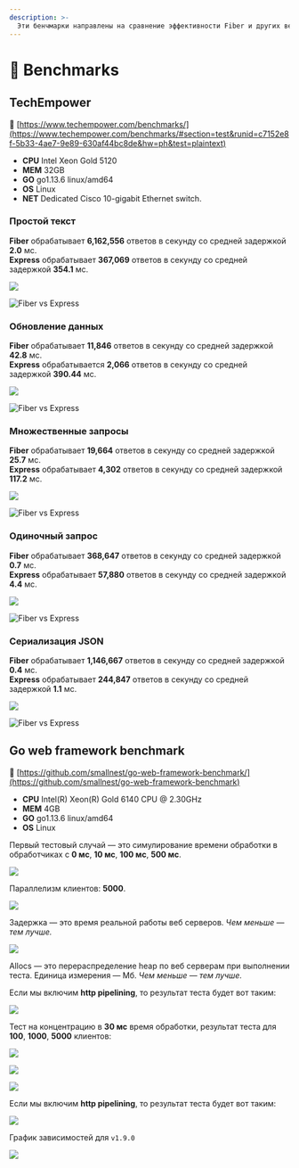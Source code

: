 ```yaml
---
description: >-
  Эти бенчмарки направлены на сравнение эффективности Fiber и других веб-фреймворков.
---
```


# 🤖 Benchmarks

## TechEmpower

🔗 [https://www.techempower.com/benchmarks/](https://www.techempower.com/benchmarks/#section=test&runid=c7152e8f-5b33-4ae7-9e89-630af44bc8de&hw=ph&test=plaintext)

* **CPU** Intel Xeon Gold 5120
* **MEM** 32GB
* **GO** go1.13.6 linux/amd64
* **OS** Linux
* **NET** Dedicated Cisco 10-gigabit Ethernet switch.

### Простой текст

**Fiber** обрабатывает **6,162,556** ответов в секунду со средней задержкой **2.0** мс.  
**Express** обрабатывает **367,069** ответов в секунду со средней задержкой **354.1** мс.

![](.gitbook/assets/plaintext%20%281%29.png)

![Fiber vs Express](.gitbook/assets/plaintext_express.png)

### Обновление данных

**Fiber** обрабатывает **11,846** ответов в секунду со средней задержкой **42.8** мс.  
**Express** обрабатывается **2,066** ответов в секунду со средней задержкой **390.44** мс.

![](.gitbook/assets/data_updates.png)

![Fiber vs Express](.gitbook/assets/data_updates_express%20%281%29.png)

### Множественные запросы

**Fiber** обрабатывает **19,664** ответов в секунду со средней задержкой **25.7** мс.  
**Express** обрабатывает **4,302** ответов в секунду со средней задержкой **117.2** мс.

![](.gitbook/assets/multiple_queries%20%281%29.png)

![Fiber vs Express](.gitbook/assets/multiple_queries_express.png)

### Одиночный запрос

**Fiber** обрабатывает **368,647** ответов в секунду со средней задержкой **0.7** мс.  
**Express** обрабатывает **57,880** ответов в секунду со средней задержкой **4.4** мс.

![](.gitbook/assets/single_query%20%282%29.png)

![Fiber vs Express](.gitbook/assets/single_query_express.png)

### Сериализация JSON

**Fiber** обрабатывает **1,146,667** ответов в секунду со средней задержкой **0.4** мс.  
**Express** обрабатывает **244,847** ответов в секунду со средней задержкой **1.1** мс.

![](.gitbook/assets/json%20%281%29.png)

![Fiber vs Express](.gitbook/assets/json_express.png)

## Go web framework benchmark

🔗 [https://github.com/smallnest/go-web-framework-benchmark/](https://github.com/smallnest/go-web-framework-benchmark)

* **CPU** Intel\(R\) Xeon\(R\) Gold 6140 CPU @ 2.30GHz
* **MEM** 4GB
* **GO** go1.13.6 linux/amd64
* **OS** Linux

Первый тестовый случай — это симулирование времени обработки в обработчиках с **0 мс**, **10 мс**, **100 мс**, **500 мс**.

![](https://raw.githubusercontent.com/gofiber/docs/master/.gitbook/assets/benchmark.png)

Параллелизм клиентов: **5000**.

![](https://raw.githubusercontent.com/gofiber/docs/master/.gitbook/assets/benchmark_latency.png)

Задержка — это время реальной работы веб серверов. _Чем меньше — тем лучше._

![](https://raw.githubusercontent.com/gofiber/docs/master/.gitbook/assets/benchmark_alloc.png)

Allocs — это перераспределение heap по веб серверам при выполнении теста. Единица измерения — Мб. _Чем меньше — тем лучше._

Если мы включим **http pipelining**, то результат теста будет вот таким:

![](https://raw.githubusercontent.com/gofiber/docs/master/.gitbook/assets/benchmark-pipeline.png)

Тест на концентрацию в **30 мс** время обработки, результат теста для **100**, **1000**, **5000** клиентов:

![](https://raw.githubusercontent.com/gofiber/docs/master/.gitbook/assets/concurrency.png)

![](https://raw.githubusercontent.com/gofiber/docs/master/.gitbook/assets/concurrency_latency.png)

![](https://raw.githubusercontent.com/gofiber/docs/master/.gitbook/assets/concurrency_alloc.png)

Если мы включим **http pipelining**, то результат теста будет вот таким:

![](https://raw.githubusercontent.com/gofiber/docs/master/.gitbook/assets/concurrency-pipeline.png)

График зависимостей для `v1.9.0`

![](.gitbook/assets/graph.svg)

